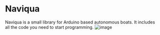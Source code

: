 # Naviqua
Naviqua is a small library for Arduino based autonomous boats. It includes all the code you need to start programming.
![image](https://github.com/VenkataPendyala/Naviqua/assets/167150994/686bb86a-8d05-450e-a755-8cd15bc46119)
